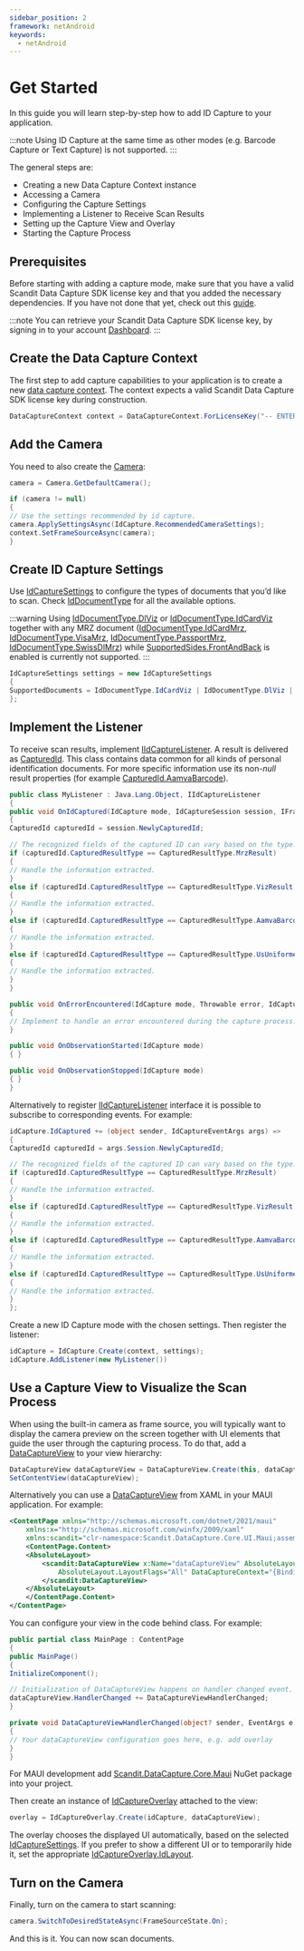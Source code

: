 ```yaml
---
sidebar_position: 2
framework: netAndroid
keywords:
  - netAndroid
---
```


# Get Started

In this guide you will learn step-by-step how to add ID Capture to your application.

:::note
Using ID Capture at the same time as other modes (e.g. Barcode Capture or Text Capture) is not supported.
:::

The general steps are:

- Creating a new Data Capture Context instance
- Accessing a Camera
- Configuring the Capture Settings
- Implementing a Listener to Receive Scan Results
- Setting up the Capture View and Overlay
- Starting the Capture Process

## Prerequisites

Before starting with adding a capture mode, make sure that you have a valid Scandit Data Capture SDK license key and that you added the necessary dependencies. If you have not done that yet, check out this [guide](../add-sdk.md).

:::note
You can retrieve your Scandit Data Capture SDK license key, by signing in to your account [Dashboard](https://ssl.scandit.com/dashboard/sign-in).
:::

## Create the Data Capture Context

The first step to add capture capabilities to your application is to create a new [data capture context](https://docs.scandit.com/data-capture-sdk/dotnet.android/core/api/data-capture-context.html#class-scandit.datacapture.core.DataCaptureContext). The context expects a valid Scandit Data Capture SDK license key during construction.

```csharp
DataCaptureContext context = DataCaptureContext.ForLicenseKey("-- ENTER YOUR SCANDIT LICENSE KEY HERE --");
```

## Add the Camera

You need to also create the [Camera](https://docs.scandit.com/data-capture-sdk/dotnet.android/core/api/camera.html#class-scandit.datacapture.core.Camera):

```csharp
camera = Camera.GetDefaultCamera();

if (camera != null)
{
// Use the settings recommended by id capture.
camera.ApplySettingsAsync(IdCapture.RecommendedCameraSettings);
context.SetFrameSourceAsync(camera);
}
```

## Create ID Capture Settings

Use [IdCaptureSettings](https://docs.scandit.com/data-capture-sdk/dotnet.android/id-capture/api/id-capture-settings.html#class-scandit.datacapture.id.IdCaptureSettings) to configure the types of documents that you’d like to scan. Check [IdDocumentType](https://docs.scandit.com/data-capture-sdk/dotnet.android/id-capture/api/id-document-type.html#enum-scandit.datacapture.id.IdDocumentType) for all the available options.

:::warning
Using [IdDocumentType.DlViz](https://docs.scandit.com/data-capture-sdk/dotnet.android/id-capture/api/id-document-type.html#value-scandit.datacapture.id.IdDocumentType.DlViz) or [IdDocumentType.IdCardViz](https://docs.scandit.com/data-capture-sdk/dotnet.android/id-capture/api/id-document-type.html#value-scandit.datacapture.id.IdDocumentType.IdCardViz) together with any MRZ document ([IdDocumentType.IdCardMrz](https://docs.scandit.com/data-capture-sdk/dotnet.android/id-capture/api/id-document-type.html#value-scandit.datacapture.id.IdDocumentType.IdCardMrz), [IdDocumentType.VisaMrz](https://docs.scandit.com/data-capture-sdk/dotnet.android/id-capture/api/id-document-type.html#value-scandit.datacapture.id.IdDocumentType.VisaMrz), [IdDocumentType.PassportMrz](https://docs.scandit.com/data-capture-sdk/dotnet.android/id-capture/api/id-document-type.html#value-scandit.datacapture.id.IdDocumentType.PassportMrz), [IdDocumentType.SwissDlMrz](https://docs.scandit.com/data-capture-sdk/dotnet.android/id-capture/api/id-document-type.html#value-scandit.datacapture.id.IdDocumentType.SwissDlMrz)) while [SupportedSides.FrontAndBack](https://docs.scandit.com/data-capture-sdk/dotnet.android/id-capture/api/id-supported-document-sides.html#value-scandit.datacapture.id.SupportedSides.FrontAndBack) is enabled is currently not supported.
:::

```csharp
IdCaptureSettings settings = new IdCaptureSettings
{
SupportedDocuments = IdDocumentType.IdCardViz | IdDocumentType.DlViz | IdDocumentType.AamvaBarcode
};
```

## Implement the Listener

To receive scan results, implement [IIdCaptureListener](https://docs.scandit.com/data-capture-sdk/dotnet.android/id-capture/api/id-capture-listener.html#interface-scandit.datacapture.id.IIdCaptureListener). A result is delivered as [CapturedId](https://docs.scandit.com/data-capture-sdk/dotnet.android/id-capture/api/captured-id.html#class-scandit.datacapture.id.CapturedId). This class contains data common for all kinds of personal identification documents. For more specific information use its non-_null_ result properties (for example [CapturedId.AamvaBarcode](https://docs.scandit.com/data-capture-sdk/dotnet.android/id-capture/api/captured-id.html#property-scandit.datacapture.id.CapturedId.AamvaBarcode)).

```csharp
public class MyListener : Java.Lang.Object, IIdCaptureListener
{
public void OnIdCaptured(IdCapture mode, IdCaptureSession session, IFrameData data)
{
CapturedId capturedId = session.NewlyCapturedId;

// The recognized fields of the captured ID can vary based on the type.
if (capturedId.CapturedResultType == CapturedResultType.MrzResult)
{
// Handle the information extracted.
}
else if (capturedId.CapturedResultType == CapturedResultType.VizResult)
{
// Handle the information extracted.
}
else if (capturedId.CapturedResultType == CapturedResultType.AamvaBarcodeResult)
{
// Handle the information extracted.
}
else if (capturedId.CapturedResultType == CapturedResultType.UsUniformedServicesBarcodeResult)
{
// Handle the information extracted.
}
}

public void OnErrorEncountered(IdCapture mode, Throwable error, IdCaptureSession session, IFrameData data)
{
// Implement to handle an error encountered during the capture process.
}

public void OnObservationStarted(IdCapture mode)
{ }

public void OnObservationStopped(IdCapture mode)
{ }
}
```

Alternatively to register [IIdCaptureListener](https://docs.scandit.com/data-capture-sdk/dotnet.android/id-capture/api/id-capture-listener.html#interface-scandit.datacapture.id.IIdCaptureListener) interface it is possible to subscribe to corresponding events. For example:

```csharp
idCapture.IdCaptured += (object sender, IdCaptureEventArgs args) =>
{
CapturedId capturedId = args.Session.NewlyCapturedId;

// The recognized fields of the captured ID can vary based on the type.
if (capturedId.CapturedResultType == CapturedResultType.MrzResult)
{
// Handle the information extracted.
}
else if (capturedId.CapturedResultType == CapturedResultType.VizResult)
{
// Handle the information extracted.
}
else if (capturedId.CapturedResultType == CapturedResultType.AamvaBarcodeResult)
{
// Handle the information extracted.
}
else if (capturedId.CapturedResultType == CapturedResultType.UsUniformedServicesBarcodeResult)
{
// Handle the information extracted.
}
};
```

Create a new ID Capture mode with the chosen settings. Then register the listener:

```csharp
idCapture = IdCapture.Create(context, settings);
idCapture.AddListener(new MyListener())
```

## Use a Capture View to Visualize the Scan Process

When using the built-in camera as frame source, you will typically want to display the camera preview on the screen together with UI elements that guide the user through the capturing process. To do that, add a [DataCaptureView](https://docs.scandit.com/data-capture-sdk/dotnet.android/core/api/ui/data-capture-view.html#class-scandit.datacapture.core.ui.DataCaptureView) to your view hierarchy:

```csharp
DataCaptureView dataCaptureView = DataCaptureView.Create(this, dataCaptureContext);
SetContentView(dataCaptureView);
```

Alternatively you can use a [DataCaptureView](https://docs.scandit.com/data-capture-sdk/dotnet.android/core/api/ui/data-capture-view.html#class-scandit.datacapture.core.ui.DataCaptureView) from XAML in your MAUI application. For example:

```xml
<ContentPage xmlns="http://schemas.microsoft.com/dotnet/2021/maui"
    xmlns:x="http://schemas.microsoft.com/winfx/2009/xaml"
    xmlns:scandit="clr-namespace:Scandit.DataCapture.Core.UI.Maui;assembly=ScanditCaptureCoreMaui">
	<ContentPage.Content>
    <AbsoluteLayout>
        <scandit:DataCaptureView x:Name="dataCaptureView" AbsoluteLayout.LayoutBounds="0,0,1,1"
            AbsoluteLayout.LayoutFlags="All" DataCaptureContext="{Binding DataCaptureContext}">
        </scandit:DataCaptureView>
    </AbsoluteLayout>
    </ContentPage.Content>
</ContentPage>
```

You can configure your view in the code behind class. For example:

```csharp
public partial class MainPage : ContentPage
{
public MainPage()
{
InitializeComponent();

// Initialization of DataCaptureView happens on handler changed event.
dataCaptureView.HandlerChanged += DataCaptureViewHandlerChanged;
}

private void DataCaptureViewHandlerChanged(object? sender, EventArgs e)
{
// Your dataCaptureView configuration goes here, e.g. add overlay
}
}
```

For MAUI development add [Scandit.DataCapture.Core.Maui](https://www.nuget.org/packages/Scandit.DataCapture.Core.Maui) NuGet package into your project.

Then create an instance of [IdCaptureOverlay](https://docs.scandit.com/data-capture-sdk/dotnet.android/id-capture/api/ui/id-capture-overlay.html#class-scandit.datacapture.id.ui.IdCaptureOverlay) attached to the view:

```csharp
overlay = IdCaptureOverlay.Create(idCapture, dataCaptureView);
```

The overlay chooses the displayed UI automatically, based on the selected [IdCaptureSettings](https://docs.scandit.com/data-capture-sdk/dotnet.android/id-capture/api/id-capture-settings.html#class-scandit.datacapture.id.IdCaptureSettings). If you prefer to show a different UI or to temporarily hide it, set the appropriate [IdCaptureOverlay.IdLayout](https://docs.scandit.com/data-capture-sdk/dotnet.android/id-capture/api/ui/id-capture-overlay.html#property-scandit.datacapture.id.ui.IdCaptureOverlay.IdLayout).

## Turn on the Camera

Finally, turn on the camera to start scanning:

```csharp
camera.SwitchToDesiredStateAsync(FrameSourceState.On);
```

And this is it. You can now scan documents.
